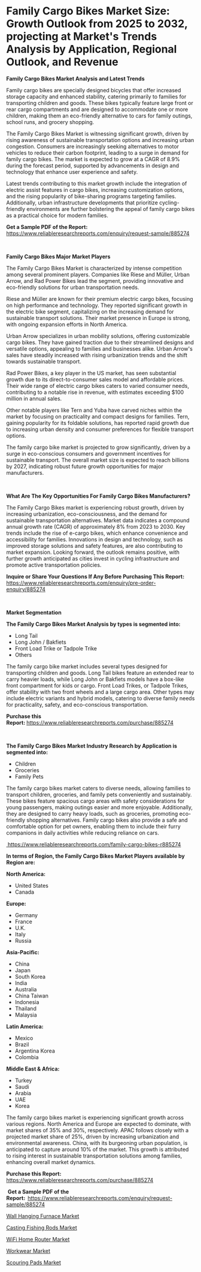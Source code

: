 <p><h1>Family Cargo Bikes Market Size: Growth Outlook from 2025 to 2032, projecting at Market's Trends Analysis by Application, Regional Outlook, and Revenue</h1></p><p><strong>Family Cargo Bikes Market Analysis and Latest Trends</strong></p>
<p><p>Family cargo bikes are specially designed bicycles that offer increased storage capacity and enhanced stability, catering primarily to families for transporting children and goods. These bikes typically feature large front or rear cargo compartments and are designed to accommodate one or more children, making them an eco-friendly alternative to cars for family outings, school runs, and grocery shopping.</p><p>The Family Cargo Bikes Market is witnessing significant growth, driven by rising awareness of sustainable transportation options and increasing urban congestion. Consumers are increasingly seeking alternatives to motor vehicles to reduce their carbon footprint, leading to a surge in demand for family cargo bikes. The market is expected to grow at a CAGR of 8.9% during the forecast period, supported by advancements in design and technology that enhance user experience and safety.</p><p>Latest trends contributing to this market growth include the integration of electric assist features in cargo bikes, increasing customization options, and the rising popularity of bike-sharing programs targeting families. Additionally, urban infrastructure developments that prioritize cycling-friendly environments are further bolstering the appeal of family cargo bikes as a practical choice for modern families.</p></p>
<p><strong>Get a Sample PDF of the Report:&nbsp;</strong> <a href="https://www.reliableresearchreports.com/enquiry/request-sample/885274?utm_campaign=114&utm_medium=2&utm_source=Github&utm_content=ia&utm_term=08022025&utm_id=family-cargo-bikes">https://www.reliableresearchreports.com/enquiry/request-sample/885274</a></p>
<p>&nbsp;</p>
<p><strong>Family Cargo Bikes Major Market Players</strong></p>
<p><p>The Family Cargo Bikes Market is characterized by intense competition among several prominent players. Companies like Riese and Müller, Urban Arrow, and Rad Power Bikes lead the segment, providing innovative and eco-friendly solutions for urban transportation needs. </p><p>Riese and Müller are known for their premium electric cargo bikes, focusing on high performance and technology. They reported significant growth in the electric bike segment, capitalizing on the increasing demand for sustainable transport solutions. Their market presence in Europe is strong, with ongoing expansion efforts in North America.</p><p>Urban Arrow specializes in urban mobility solutions, offering customizable cargo bikes. They have gained traction due to their streamlined designs and versatile options, appealing to families and businesses alike. Urban Arrow's sales have steadily increased with rising urbanization trends and the shift towards sustainable transport.</p><p>Rad Power Bikes, a key player in the US market, has seen substantial growth due to its direct-to-consumer sales model and affordable prices. Their wide range of electric cargo bikes caters to varied consumer needs, contributing to a notable rise in revenue, with estimates exceeding $100 million in annual sales.</p><p>Other notable players like Tern and Yuba have carved niches within the market by focusing on practicality and compact designs for families. Tern, gaining popularity for its foldable solutions, has reported rapid growth due to increasing urban density and consumer preferences for flexible transport options.</p><p>The family cargo bike market is projected to grow significantly, driven by a surge in eco-conscious consumers and government incentives for sustainable transport. The overall market size is expected to reach billions by 2027, indicating robust future growth opportunities for major manufacturers.</p></p>
<p>&nbsp;</p>
<p><strong>What Are The Key Opportunities For Family Cargo Bikes Manufacturers?</strong></p>
<p><p>The Family Cargo Bikes market is experiencing robust growth, driven by increasing urbanization, eco-consciousness, and the demand for sustainable transportation alternatives. Market data indicates a compound annual growth rate (CAGR) of approximately 8% from 2023 to 2030. Key trends include the rise of e-cargo bikes, which enhance convenience and accessibility for families. Innovations in design and technology, such as improved storage solutions and safety features, are also contributing to market expansion. Looking forward, the outlook remains positive, with further growth anticipated as cities invest in cycling infrastructure and promote active transportation policies.</p></p>
<p><strong>Inquire or Share Your Questions If Any Before Purchasing This Report:</strong> <a href="https://www.reliableresearchreports.com/enquiry/pre-order-enquiry/885274?utm_campaign=114&utm_medium=2&utm_source=Github&utm_content=ia&utm_term=08022025&utm_id=family-cargo-bikes">https://www.reliableresearchreports.com/enquiry/pre-order-enquiry/885274</a></p>
<p>&nbsp;</p>
<p><strong>Market Segmentation</strong></p>
<p><strong>The Family Cargo Bikes Market Analysis by types is segmented into:</strong></p>
<p><ul><li>Long Tail</li><li>Long John / Bakfiets</li><li>Front Load Trike or Tadpole Trike</li><li>Others</li></ul></p>
<p><p>The family cargo bike market includes several types designed for transporting children and goods. Long Tail bikes feature an extended rear to carry heavier loads, while Long John or Bakfiets models have a box-like front compartment for kids or cargo. Front Load Trikes, or Tadpole Trikes, offer stability with two front wheels and a large cargo area. Other types may include electric variants and hybrid models, catering to diverse family needs for practicality, safety, and eco-conscious transportation.</p></p>
<p><strong>Purchase this Report:&nbsp;</strong><a href="https://www.reliableresearchreports.com/purchase/885274?utm_campaign=114&utm_medium=2&utm_source=Github&utm_content=ia&utm_term=08022025&utm_id=family-cargo-bikes">https://www.reliableresearchreports.com/purchase/885274</a></p>
<p>&nbsp;</p>
<p><strong>The Family Cargo Bikes Market Industry Research by Application is segmented into:</strong></p>
<p><ul><li>Children</li><li>Groceries</li><li>Family Pets</li></ul></p>
<p><p>The family cargo bikes market caters to diverse needs, allowing families to transport children, groceries, and family pets conveniently and sustainably. These bikes feature spacious cargo areas with safety considerations for young passengers, making outings easier and more enjoyable. Additionally, they are designed to carry heavy loads, such as groceries, promoting eco-friendly shopping alternatives. Family cargo bikes also provide a safe and comfortable option for pet owners, enabling them to include their furry companions in daily activities while reducing reliance on cars.</p></p>
<p><a href="https://www.reliableresearchreports.com/family-cargo-bikes-r885274?utm_campaign=114&utm_medium=2&utm_source=Github&utm_content=ia&utm_term=08022025&utm_id=family-cargo-bikes">&nbsp;https://www.reliableresearchreports.com/family-cargo-bikes-r885274</a></p>
<p><strong>In terms of Region, the Family Cargo Bikes Market Players available by Region are:</strong></p>
<p>
    <p> <strong> North America: </strong>
        <ul>
            <li>United States</li>
            <li>Canada</li>
        </ul>
        </p> 
    <p> <strong> Europe: </strong>
        <ul>
            <li>Germany</li>
            <li>France</li>
            <li>U.K.</li>
            <li>Italy</li>
            <li>Russia</li>
        </ul>
        </p> 
    <p> <strong> Asia-Pacific: </strong>
        <ul>
            <li>China</li>
            <li>Japan</li>
            <li>South Korea</li>
            <li>India</li>
            <li>Australia</li>
            <li>China Taiwan</li>
            <li>Indonesia</li>
            <li>Thailand</li>
            <li>Malaysia</li>
        </ul>
        </p> 
    <p> <strong> Latin America: </strong>
        <ul>
            <li>Mexico</li>
            <li>Brazil</li>
            <li>Argentina Korea</li>
            <li>Colombia</li>
        </ul>
        </p> 
    <p> <strong> Middle East & Africa: </strong>
        <ul>
            <li>Turkey</li>
            <li>Saudi</li>
            <li>Arabia</li>
            <li>UAE</li>
            <li>Korea</li>
        </ul>
    </p>
    </p>
<p><p>The family cargo bikes market is experiencing significant growth across various regions. North America and Europe are expected to dominate, with market shares of 35% and 30%, respectively. APAC follows closely with a projected market share of 25%, driven by increasing urbanization and environmental awareness. China, with its burgeoning urban population, is anticipated to capture around 10% of the market. This growth is attributed to rising interest in sustainable transportation solutions among families, enhancing overall market dynamics.</p></p>
<p><strong>Purchase this Report: </strong><a href="https://www.reliableresearchreports.com/purchase/885274?utm_campaign=114&utm_medium=2&utm_source=Github&utm_content=ia&utm_term=08022025&utm_id=family-cargo-bikes">https://www.reliableresearchreports.com/purchase/885274</a></p>
<p>&nbsp;<strong>Get a Sample PDF of the Report:&nbsp;&nbsp;</strong><a href="https://www.reliableresearchreports.com/enquiry/request-sample/885274?utm_campaign=114&utm_medium=2&utm_source=Github&utm_content=ia&utm_term=08022025&utm_id=family-cargo-bikes">https://www.reliableresearchreports.com/enquiry/request-sample/885274</a></p>
<p><strong></strong></p>
<p><p><a href="https://github.com/crooneinis80/Market-Research-Report-List-1/blob/main/wall-hanging-furnace-market.md?utm_campaign=114&utm_medium=2&utm_source=Github&utm_content=ia&utm_term=08022025&utm_id=family-cargo-bikes">Wall Hanging Furnace Market</a></p><p><a href="https://github.com/zupankocka/Market-Research-Report-List-1/blob/main/casting-fishing-rods-market.md?utm_campaign=114&utm_medium=2&utm_source=Github&utm_content=ia&utm_term=08022025&utm_id=family-cargo-bikes">Casting Fishing Rods Market</a></p><p><a href="https://github.com/donnettaletizia/Market-Research-Report-List-1/blob/main/wifi-home-router-market.md?utm_campaign=114&utm_medium=2&utm_source=Github&utm_content=ia&utm_term=08022025&utm_id=family-cargo-bikes">WiFi Home Router Market</a></p><p><a href="https://github.com/bogganbillie6969/Market-Research-Report-List-1/blob/main/workwear-market.md?utm_campaign=114&utm_medium=2&utm_source=Github&utm_content=ia&utm_term=08022025&utm_id=family-cargo-bikes">Workwear Market</a></p><p><a href="https://github.com/boisetwa16/Market-Research-Report-List-1/blob/main/scouring-pads-market.md?utm_campaign=114&utm_medium=2&utm_source=Github&utm_content=ia&utm_term=08022025&utm_id=family-cargo-bikes">Scouring Pads Market</a></p></p>